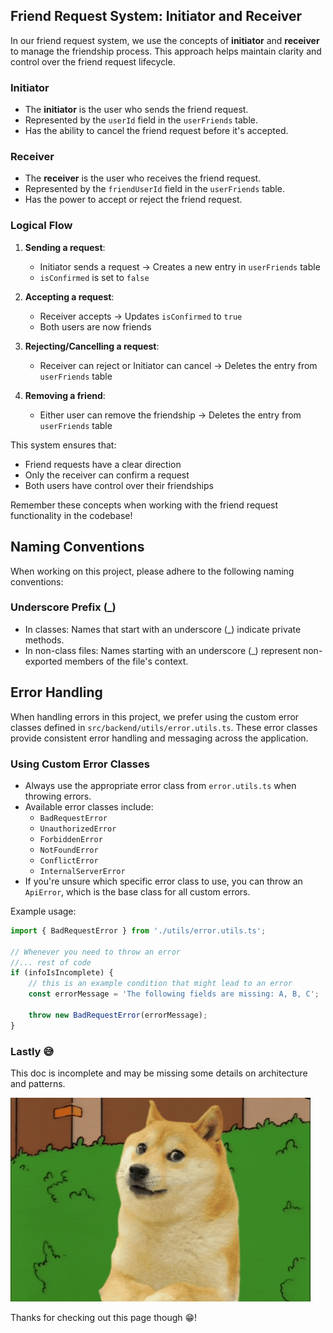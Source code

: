 ## Friend Request System: Initiator and Receiver

In our friend request system, we use the concepts of **initiator** and **receiver** to manage the friendship process. This approach helps maintain clarity and control over the friend request lifecycle.

### Initiator

- The **initiator** is the user who sends the friend request.
- Represented by the `userId` field in the `userFriends` table.
- Has the ability to cancel the friend request before it's accepted.

### Receiver

- The **receiver** is the user who receives the friend request.
- Represented by the `friendUserId` field in the `userFriends` table.
- Has the power to accept or reject the friend request.

### Logical Flow

1. **Sending a request**:

   - Initiator sends a request → Creates a new entry in `userFriends` table
   - `isConfirmed` is set to `false`

2. **Accepting a request**:

   - Receiver accepts → Updates `isConfirmed` to `true`
   - Both users are now friends

3. **Rejecting/Cancelling a request**:

   - Receiver can reject or Initiator can cancel → Deletes the entry from `userFriends` table

4. **Removing a friend**:
   - Either user can remove the friendship → Deletes the entry from `userFriends` table

This system ensures that:

- Friend requests have a clear direction
- Only the receiver can confirm a request
- Both users have control over their friendships

Remember these concepts when working with the friend request functionality in the codebase!

## Naming Conventions

When working on this project, please adhere to the following naming conventions:

### Underscore Prefix (\_)

- In classes: Names that start with an underscore (\_) indicate private methods.
- In non-class files: Names starting with an underscore (\_) represent non-exported members of the file's context.

## Error Handling

When handling errors in this project, we prefer using the custom error classes defined in `src/backend/utils/error.utils.ts`. These error classes provide consistent error handling and messaging across the application.

### Using Custom Error Classes

- Always use the appropriate error class from `error.utils.ts` when throwing errors.
- Available error classes include:
  - `BadRequestError`
  - `UnauthorizedError`
  - `ForbiddenError`
  - `NotFoundError`
  - `ConflictError`
  - `InternalServerError`
- If you're unsure which specific error class to use, you can throw an `ApiError`, which is the base class for all custom errors.

Example usage:

```ts
import { BadRequestError } from './utils/error.utils.ts';

// Whenever you need to throw an error
//... rest of code
if (infoIsIncomplete) {
	// this is an example condition that might lead to an error
	const errorMessage = 'The following fields are missing: A, B, C';

	throw new BadRequestError(errorMessage);
}
```

### Lastly 😅

This doc is incomplete and may be missing some details on architecture and patterns.

![Retreating Doge](memes/retreating-doge.gif)

Thanks for checking out this page though 😁!
